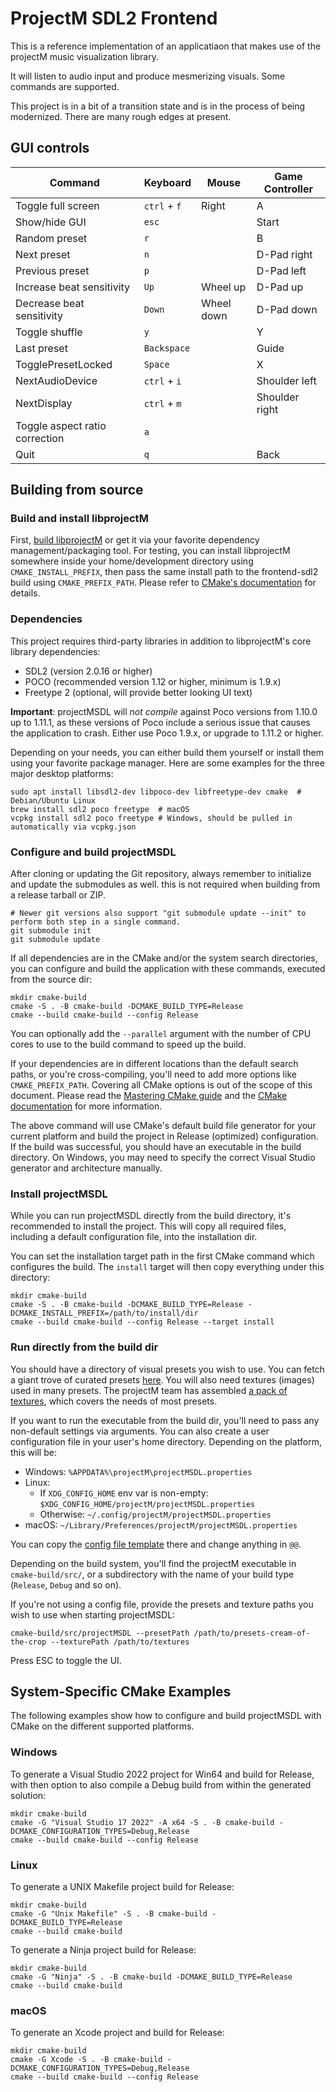# ProjectM SDL2 Frontend

This is a reference implementation of an applicatiaon that makes use of the projectM music visualization library.

It will listen to audio input and produce mesmerizing visuals. Some commands are supported.

This project is in a bit of a transition state and is in the process of being modernized. There are many rough edges at
present.

## GUI controls


| Command | Keyboard | Mouse | Game Controller |
| --- | --- | --- | --- |
| Toggle full screen | `ctrl` + `f` | Right | A |
| Show/hide GUI | `esc` |  | Start |
| Random preset | `r` |  | B |
| Next preset | `n` |  | D-Pad right |
| Previous preset | `p` |  | D-Pad left |
| Increase beat sensitivity | `Up` | Wheel up | D-Pad up |
| Decrease beat sensitivity | `Down` | Wheel down | D-Pad down |
| Toggle shuffle | `y` |  | Y |
| Last preset | `Backspace` |  | Guide |
| TogglePresetLocked | `Space` |  | X |
| NextAudioDevice | `ctrl` + `i` |  | Shoulder left |
| NextDisplay | `ctrl` + `m` |  | Shoulder right |
| Toggle aspect ratio correction | `a` |  |  |
| Quit | `q` |  | Back |

## Building from source

### Build and install libprojectM

First, [build libprojectM](https://github.com/projectM-visualizer/projectm/wiki/Building-libprojectM) or get it via your
favorite dependency management/packaging tool. For testing, you can install libprojectM somewhere inside your
home/development directory using `CMAKE_INSTALL_PREFIX`, then pass the same install path to the frontend-sdl2 build
using `CMAKE_PREFIX_PATH`. Please refer
to [CMake's documentation](https://cmake.org/cmake/help/latest/variable/CMAKE_PREFIX_PATH.html) for details.

### Dependencies

This project requires third-party libraries in addition to libprojectM's core library dependencies:

- SDL2 (version 2.0.16 or higher)
- POCO (recommended version 1.12 or higher, minimum is 1.9.x)
- Freetype 2 (optional, will provide better looking UI text)

**Important**: projectMSDL will _not compile_ against Poco versions from 1.10.0 up to 1.11.1, as these versions of Poco
include a serious issue that causes the application to crash. Either use Poco 1.9.x, or upgrade to 1.11.2 or higher.

Depending on your needs, you can either build them yourself or install them using your favorite package manager. Here
are some examples for the three major desktop platforms:

```shell
sudo apt install libsdl2-dev libpoco-dev libfreetype-dev cmake  # Debian/Ubuntu Linux
brew install sdl2 poco freetype  # macOS
vcpkg install sdl2 poco freetype # Windows, should be pulled in automatically via vcpkg.json
```

### Configure and build projectMSDL

After cloning or updating the Git repository, always remember to initialize and update the submodules as well. this is
not required when building from a release tarball or ZIP.

```shell
# Newer git versions also support "git submodule update --init" to perform both step in a single command.
git submodule init
git submodule update
```

If all dependencies are in the CMake and/or the system search directories, you can configure and build the application
with these commands, executed from the source dir:

```shell
mkdir cmake-build
cmake -S . -B cmake-build -DCMAKE_BUILD_TYPE=Release
cmake --build cmake-build --config Release
```

You can optionally add the `--parallel` argument with the number of CPU cores to use to the build command to speed up
the build.

If your dependencies are in different locations than the default search paths, or you're cross-compiling, you'll need to
add more options like `CMAKE_PREFIX_PATH`. Covering all CMake options is out of the scope of this document. Please read
the [Mastering CMake guide](https://cmake.org/cmake/help/book/mastering-cmake/index.html) and
the [CMake documentation](https://cmake.org/cmake/help/latest/) for more information.

The above command will use CMake's default build file generator for your current platform and build the project in
Release (optimized) configuration. If the build was successful, you should have an executable in the build directory. On
Windows, you may need to specify the correct Visual Studio generator and architecture manually.

### Install projectMSDL

While you can run projectMSDL directly from the build directory, it's recommended to install the project. This will copy
all required files, including a default configuration file, into the installation dir.

You can set the installation target path in the first CMake command which configures the build. The `install` target
will then copy everything under this directory:

```shell
mkdir cmake-build
cmake -S . -B cmake-build -DCMAKE_BUILD_TYPE=Release -DCMAKE_INSTALL_PREFIX=/path/to/install/dir
cmake --build cmake-build --config Release --target install
```

### Run directly from the build dir

You should have a directory of visual presets you wish to use. You can fetch a giant trove of curated
presets [here](https://github.com/projectM-visualizer/presets-cream-of-the-crop). You will also need textures (images)
used in many presets. The projectM team has
assembled [a pack of textures](https://github.com/projectM-visualizer/presets-milkdrop-texture-pack), which covers the
needs of most presets.

If you want to run the executable from the build dir, you'll need to pass any non-default settings via arguments. You
can also create a user configuration file in your user's home directory. Depending on the platform, this will be:

- Windows: `%APPDATA%\projectM\projectMSDL.properties`
- Linux:
    - If `XDG_CONFIG_HOME` env var is non-empty: `$XDG_CONFIG_HOME/projectM/projectMSDL.properties`
    - Otherwise: `~/.config/projectM/projectMSDL.properties`
- macOS: `~/Library/Preferences/projectM/projectMSDL.properties`

You can copy the [config file template](src/resources/projectMSDL.properties.in) there and change anything in `@@`.

Depending on the build system, you'll find the projectM executable in `cmake-build/src/`, or a subdirectory with the
name of your build type (`Release`, `Debug` and so on).

If you're not using a config file, provide the presets and texture paths you wish to use when starting projectMSDL:

```shell
cmake-build/src/projectMSDL --presetPath /path/to/presets-cream-of-the-crop --texturePath /path/to/textures
```

Press ESC to toggle the UI.

## System-Specific CMake Examples

The following examples show how to configure and build projectMSDL with CMake on the different supported platforms.

### Windows

To generate a Visual Studio 2022 project for Win64 and build for Release, with then option to also compile a Debug build
from within the generated solution:

```shell
mkdir cmake-build
cmake -G "Visual Studio 17 2022" -A x64 -S . -B cmake-build -DCMAKE_CONFIGURATION_TYPES=Debug,Release
cmake --build cmake-build --config Release
```

### Linux

To generate a UNIX Makefile project build for Release:

```shell
mkdir cmake-build
cmake -G "Unix Makefile" -S . -B cmake-build -DCMAKE_BUILD_TYPE=Release
cmake --build cmake-build
```

To generate a Ninja project build for Release:

```shell
mkdir cmake-build
cmake -G "Ninja" -S . -B cmake-build -DCMAKE_BUILD_TYPE=Release
cmake --build cmake-build
```

### macOS

To generate an Xcode project and build for Release:

```shell
mkdir cmake-build
cmake -G Xcode -S . -B cmake-build -DCMAKE_CONFIGURATION_TYPES=Debug,Release
cmake --build cmake-build --config Release
```
